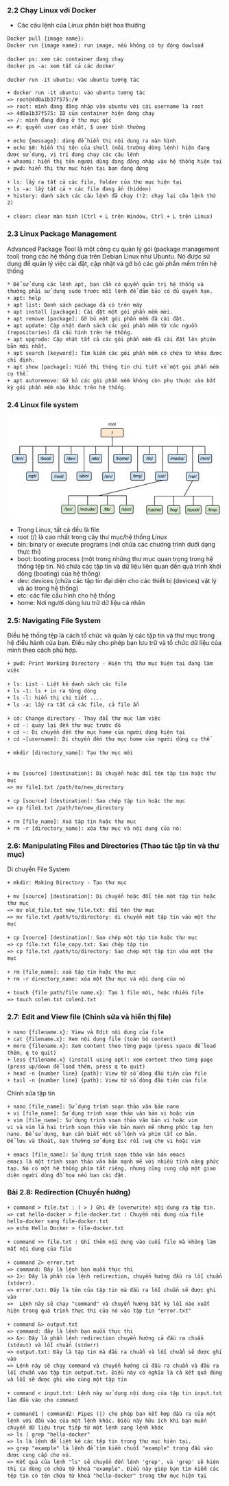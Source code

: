 ### 2.2 Chạy Linux với Docker
- Các câu lệnh của Linux phân biệt hoa thường
```
Docker pull {image name}:
Docker run {image name}: run image, nếu không có tự động dowload

docker ps: xem các container đang chạy
docker ps -a: xem tất cả các docker

docker run -it ubuntu: vào ubuntu tương tác
```

```
+ docker run -it ubuntu: vào ubuntu tương tác
=> root@4d0a1b37f575:/# 
=> root: mình đang đăng nhập vào ubuntu với cái username là root
=> 4d0a1b37f575: ID của container hiện đang chạy
=> /: mình đang đứng ở thư mục gốc
=> #: quyền user cao nhât, $ user bình thường

+ echo {message}: dùng để hiển thị nội dung ra màn hình
+ echo $0: hiển thị tên của shell (môi trường dòng lệnh) hiện đang được sử dụng, vị trí đang chạy các câu lệnh 
+ whoami: hiển thị tên người dùng đang đăng nhập vào hệ thống hiện tại
+ pwd: hiển thị thư mục hiện tại bạn đang đứng

+ ls: lấy ra tất cả các file, folder của thư mục hiện tại
+ ls -a: lấy tất cả + các file đang ẩn (hidden)
+ history: danh sách các câu lệnh đã chạy (!2: chạy lại câu lệnh thứ 2)

+ clear: clear màn hình (Ctrl + L trên Window, Ctrl + L trên Linux)
```

### 2.3 Linux Package Management

Advanced Package Tool là một công cụ quản lý gói (package management tool) trong các hệ thống dựa trên Debian Linux như Ubuntu. Nó được sử dụng để quản lý việc cài đặt, cập nhật và gỡ bỏ các gói phần mềm trên hệ thống
```
* Để sử dụng các lệnh apt, bạn cần có quyền quản trị hệ thống và thường phải sử dụng sudo trước mỗi lệnh để đảm bảo có đủ quyền hạn.
+ apt: help
+ apt list: Danh sách package đã có trên máy 
+ apt install [package]: Cài đặt một gói phần mềm mới.
+ apt remove [package]: Gỡ bỏ một gói phần mềm đã cài đặt.
+ apt update: Cập nhật danh sách các gói phần mềm từ các nguồn (repositories) đã cấu hình trên hệ thống.
+ apt upgrade: Cập nhật tất cả các gói phần mềm đã cài đặt lên phiên bản mới nhất.
+ apt search [keyword]: Tìm kiếm các gói phần mềm có chứa từ khóa được chỉ định.
+ apt show [package]: Hiển thị thông tin chi tiết về một gói phần mềm cụ thể.
+ apt autoremove: Gỡ bỏ các gói phần mềm không còn phụ thuộc vào bất kỳ gói phần mềm nào khác trên hệ thống.
```

### 2.4 Linux file system
![2.4 Linux file system](../Images/linux-filesystem.png)
+ Trong Linux, tất cả đều là file
+ root (/) là cao nhất trong cây thư mục/hệ thống Linux
+ bin: binary or execute programs (nơi chứa các chương trình dưới dạng thực thi)
+ boot: booting process (một trong những thư mục quan trọng trong hệ thống tệp tin. Nó chứa các tập tin và dữ liệu liên quan đến quá trình khởi động (booting) của hệ thống)
+ dev: devices (chứa các tập tin đại diện cho các thiết bị (devices) vật lý và ảo trong hệ thống)
+ etc: các file cấu hình cho hệ thống
+ home: Nơi người dùng lưu trữ dữ liệu cá nhân

### 2.5: Navigating File System
Điều hệ thống tệp là cách tổ chức và quản lý các tập tin và thư mục trong hệ điều hành của bạn. Điều này cho phép bạn lưu trữ và tổ chức dữ liệu của mình theo cách phù hợp.

```
+ pwd: Print Working Directory - Hiện thị thư mục hiện tại đang làm việc

+ ls: List - Liệt kê danh sách các file
+ ls -1: ls + in ra từng dòng
+ ls -l: hiển thị chi tiết ....
+ ls -a: lấy ra tất cả các file, cả file ẩn

+ cd: Change directory - Thay đổi thư mục làm việc
+ cd -: quay lại đến thư mục trước đó
+ cd ~: Di chuyển đến thư mục home của người dùng hiện tại
+ cd ~[username]: Di chuyển đến thư mục home của người dùng cụ thể

+ mkdir [directory_name]: Tạo thư mục mới


+ mv [source] [destination]: Di chuyển hoặc đổi tên tập tin hoặc thư mục
=> mv file1.txt /path/to/new_directory

+ cp [source] [destination]: Sao chép tập tin hoặc thư mục
=> cp file1.txt /path/to/new_directory

+ rm [file_name]: Xoá tập tin hoặc thư mục
+ rm -r [directory_name]: xóa thư mục và nội dung của nó:
```

### 2.6: Manipulating Files and Directories (Thao tác tập tin và thư mục)
Di chuyển File System
```
+ mkdir: Making Directory - Tạo thư mục

+ mv [source] [destination]: Di chuyển hoặc đổi tên một tập tin hoặc thư mục
=> mv old_file.txt new_file.txt: đổi tên thư mục
=> mv file.txt /path/to/directory: di chuyển một tập tin vào một thư mục

+ cp [source] [destination]: Sao chép một tập tin hoặc thư mục
=> cp file.txt file_copy.txt: Sao chép tập tin
=> cp file.txt /path/to/directory: Sao chép một tập tin vào một thư mục

+ rm [file_name]: xoá tập tin hoặc thư mục
+ rm -r directory_name: xóa một thư mục và nội dung của nó

+ touch {file path/file name.x}: Tạo 1 file mới, hoặc nhiều file
=> touch colen.txt colen1.txt
```

### 2.7: Edit and View file (Chỉnh sửa và hiển thị file)
```
+ nano {filename.x}: View và Edit nội dung của file
+ cat {filename.x}: Xem nội dung file (toàn bộ content)
+ more {filename.x}: Xem content theo từng page (press space để load thêm, q to quit)
+ less {filename.x} (install using apt): xem content theo từng page (press up/down để load thêm, press q to quit)
+ head -n {number line} {path}: View từ số dòng đầu tiên của file
+ tail -n {number line} {path}: View từ số dòng đầu tiên của file
```

Chỉnh sửa tập tin
```
+ nano [file_name]: Sử dụng trình soạn thảo văn bản nano
+ vi [file_name]: Sử dụng trình soạn thảo văn bản vi hoặc vim
+ vim [file_name]: Sử dụng trình soạn thảo văn bản vi hoặc vim
vi và vim là hai trình soạn thảo văn bản mạnh mẽ nhưng phức tạp hơn nano. Để sử dụng, bạn cần biết một số lệnh và phím tắt cơ bản. 
Để lưu và thoát, bạn thường sử dụng Esc rồi :wq cho vi hoặc vim

+ emacs [file_name]: Sử dụng trình soạn thảo văn bản emacs
emacs là một trình soạn thảo văn bản mạnh mẽ với nhiều tính năng phức tạp. Nó có một hệ thống phím tắt riêng, nhưng cũng cung cấp một giao diện người dùng đồ họa nếu bạn cài đặt.

```

### Bài 2.8: Redirection (Chuyển hướng)
```
+ command > file.txt : ( > ) Ghi đè (overwrite) nội dung ra tập tin.
=> cat hello-docker > file-docker.txt : Chuyển nội dung của file hello-docker sang file-docker.txt
=> echo Hello Docker > file-docker.txt

+ command >> file.txt : Ghi thêm nội dung vào cuối file mà không làm mất nội dung của file

+ command 2> error.txt
=> command: Đây là lệnh bạn muốn thực thi
=> 2>: Đây là phần của lệnh redirection, chuyển hướng đầu ra lỗi chuẩn (stderr).
=> error.txt: Đây là tên của tập tin mà đầu ra lỗi chuẩn sẽ được ghi vào
=>  Lệnh này sẽ chạy "command" và chuyển hướng bất kỳ lỗi nào xuất hiện trong quá trình thực thi của nó vào tập tin "error.txt"

+ command &> output.txt
=> command: đây là lệnh bạn muốn thực thi
=> &>: Đây là phần lệnh redirection chuyển hướng cả đầu ra chuẩn (stdout) và lỗi chuẩn (stderr)
=> output.txt: Đây là tập tin mà đầu ra chuẩn và lỗi chuẩn sẽ được ghi vào
=> Lệnh này sẽ chạy command và chuyển hướng cả đầu ra chuẩn và đầu ra lỗi chuẩn vào tập tin output.txt. Điều này có nghĩa là cả kết quả đúng và lỗi sẽ được ghi vào cùng một tập tin

+ command < input.txt: Lệnh này sử dụng nội dung của tập tin input.txt làm đầu vào cho command

+ command1 | command2: Pipes (|) cho phép bạn kết hợp đầu ra của một lệnh với đầu vào của một lệnh khác. Điều này hữu ích khi bạn muốn chuyển dữ liệu trực tiếp từ một lệnh sang lệnh khác
=> ls | grep "hello-docker"
=> ls là lệnh để liệt kê các tệp tin trong thư mục hiện tại.
=> grep "example" là lệnh để tìm kiếm chuỗi "example" trong đầu vào được cung cấp cho nó.
=> Kết quả của lệnh "ls" sẽ chuyển đến lệnh 'grep', và 'grep' sẽ hiện thị ca dòng có chứa từ khoá "example". Điều này giúp bạn tìm kiếm các tệp tin có tên chứa từ khoá "hello-docker" trong thư mục hiện tại


```




